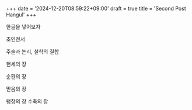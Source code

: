 +++
date = '2024-12-20T08:59:22+09:00'
draft = true
title = 'Second Post Hangul'
+++


한글을 넣어보자

초인전서

주술과 논리, 철학의 결합

현세의 장

순환의 장

믿음의 장

팽창의 장
수축의 장